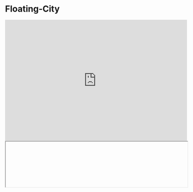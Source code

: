# Floating-City
<iframe width="600" height="400" allowfullscreen style="border-style:none;" src="https://cdn.pannellum.org/2.5/pannellum.htm#panorama=https%3A//jiayuq925.github.io/Floating-City/City.jpg&title=https%3A//github.com/jiayuq925/Floating-City/blob/main/City.jpg%3Fraw%3Dtrue&autoLoad=true"></iframe>

<br>
<iframe width="600"="https://api2.enscape3d.com/v1/view/7501d1c4-70a2-4837-be6c-afe9499aae54"
